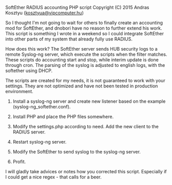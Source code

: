 SoftEther RADIUS accounting PHP script
Copyright (C) 2015 Andras Kosztyu (kosztyua@vipcomputer.hu)

So I thought I'm not going to wait for others to finally create an accounting mod for SoftEther, and dnobori have no reason to further extend his work. This script is something I wrote in a weekend so I could integrate SoftEther into other parts of my system that already fully use RADIUS.

How does this work? The SoftEther server sends HUB security logs to a remote Syslog-ng server, which execute the scripts when the filter matches. These scripts do accounting start and stop, while interim update is done through cron. The parsing of the syslog is adjusted to english logs, with the softether using DHCP. 

The scripts are created for my needs, it is not guaranteed to work with your settings. They are not optimized and have not been tested in production environment.

1. Install a syslog-ng server and create new listener based on the example (syslog-ng_softether.conf).

2. Install PHP and place the PHP files somewhere. 

3. Modify the settings.php according to need. Add the new client to the RADIUS server.

4. Restart syslog-ng server.

5. Modify the SoftEther to send syslog to the syslog-ng server.

6. Profit. 

I will gladly take advices or notes how you corrected this script. Especially if I could get a nice regex - that calls for a beer. 
